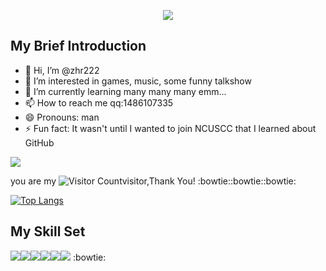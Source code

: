 <p align="center">
<img src="https://capsule-render.vercel.app/api?type=waving&color=timeGradient&height=300&&section=header&text=HELLO&fontSize=90&fontAlign=50&fontAlignY=30&desc=welcome&descAlign=50&descSize=30&descAlignY=60&animation=twinkling" />
</p>


## My Brief Introduction
- 👋 Hi, I’m @zhr222
- 👀 I’m interested in games, music, some funny talkshow
- 🌱 I’m currently learning many many many emm...
- 📫 How to reach me  qq:1486107335
- 😄 Pronouns: man
- ⚡ Fun fact: It wasn't until I wanted to join NCUSCC that I learned about GitHub

![](https://github-readme-stats.vercel.app/api?username=zhr222&show_icons=true&theme=transparent)

you are my ![Visitor Count](https://profile-counter.glitch.me/zhr222/count.svg)visitor,Thank You! :bowtie::bowtie::bowtie:

[![Top Langs](https://github-readme-stats.vercel.app/api/top-langs/?username=zhr222)](https://github.com/zhr222/github-readme-stats)
## My Skill Set

![](https://img.shields.io/badge/C%2B%2B-00599C?style=for-the-badge&logo=c%2B%2B&logoColor=white)![](https://img.shields.io/badge/Java-ED8B00?style=for-the-badge&logo=openjdk&logoColor=white)![](https://img.shields.io/badge/Python-3776AB?style=for-the-badge&logo=python&logoColor=white)![](https://img.shields.io/badge/Rust-000000?style=for-the-badge&logo=rust&logoColor=white)![](https://img.shields.io/badge/Cent%20OS-262577?style=for-the-badge&logo=CentOS&logoColor=white)![](https://img.shields.io/badge/Linux-FCC624?style=for-the-badge&logo=linux&logoColor=black)
:bowtie:
<!---
zhr222/zhr222 is a ✨ special ✨ repository because its `README.md` (this file) appears on your GitHub profile.
You can click the Preview link to take a look at your changes.
--->




